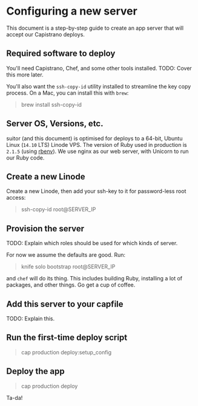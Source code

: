 # Configuring a new server

This document is a step-by-step guide to create an app server that will accept
our Capistrano deploys.

## Required software to deploy

You'll need Capistrano, Chef, and some other tools installed. TODO: Cover this
more later.

You'll also want the `ssh-copy-id` utility installed to streamline the key
copy process. On a Mac, you can install this with `brew`:

> brew install ssh-copy-id

## Server OS, Versions, etc.

suitor (and this document) is optimised for deploys to a 64-bit, Ubuntu Linux
(`14.10` LTS) Linode VPS. The version of Ruby used in production is `2.1.5`
(using [rbenv](https://github.com/sstephenson/rbenv)). We use nginx as our
web server, with Unicorn to run our Ruby code.

## Create a new Linode

Create a new Linode, then add your ssh-key to it for password-less root access:

> ssh-copy-id root@SERVER_IP

## Provision the server

TODO: Explain which roles should be used for which kinds of server.

For now we assume the defaults are good. Run:

> knife solo bootstrap root@SERVER_IP

and `chef` will do its thing. This includes building Ruby, installing a lot of
packages, and other things. Go get a cup of coffee.

## Add this server to your capfile

TODO: Explain this.

## Run the first-time deploy script

> cap production deploy:setup_config

## Deploy the app

> cap production deploy

Ta-da!

